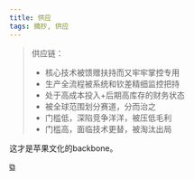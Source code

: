 ```yaml
---
title: 供应
tags: 摘抄, 供应
---
```


> 供应链：
> 
> - 核心技术被馈赠扶持而又牢牢掌控专用
> - 生产全流程被系统和钦差精细监控把持
> - 处于高成本投入+后期高库存的财务状态
> - 被全球范围划分赛道，分而治之
> - 门槛低，深陷竞争洋洋，被压低毛利
> - 门槛高，面临技术更替，被淘汰出局

这才是苹果文化的backbone。

[&#x29c9;](https://mp.weixin.qq.com/s/SS4spfK2OBLwZteGXo4sSw)